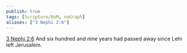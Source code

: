 ```yaml
---
publish: true
tags: [Scripture/BoM, noGraph]
aliases: ["3 Nephi 2:6"]
---
```

[3 Nephi 2:6](https://churchofjesuschrist.org/study/scriptures/bofm/3-ne/2?lang=eng&id=p6#p6) And six hundred and nine years had passed away since Lehi left Jerusalem.

